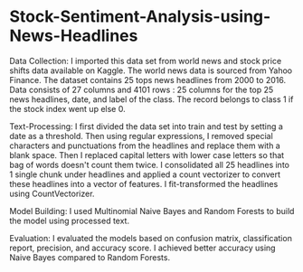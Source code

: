 # Stock-Sentiment-Analysis-using-News-Headlines
Data Collection:
I imported this data set from world news and stock price shifts data available on Kaggle. The world news data is sourced from Yahoo Finance. 
The dataset contains 25 tops news headlines from 2000 to 2016. Data consists of 27 columns and 4101 rows :  25 columns for the top 25 news headlines, date, and label of the class. The record belongs to class 1 if the stock index went up else 0.

Text-Processing:
I first divided the data set into train and test by setting a date as a threshold. Then using regular expressions, I removed special characters and punctuations from the headlines and replace them with a blank space. Then I replaced capital letters with lower case letters so that bag of words doesn't count them twice. I consolidated all 25 headlines into 1 single chunk under headlines and applied a count vectorizer to convert these headlines into a vector of features. I fit-transformed the headlines using CountVectorizer. 

Model Building:
I used Multinomial Naive Bayes and Random Forests to build the model using processed text.

Evaluation:
I evaluated the models based on confusion matrix, classification report, precision, and accuracy score. I achieved better accuracy using Naive Bayes compared to Random Forests.
